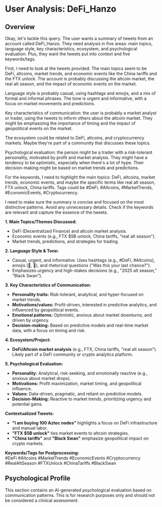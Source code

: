 # User Analysis: DeFi_Hanzo

## Overview

<think>
Okay, let's tackle this query. The user wants a summary of tweets from an account called DeFi_Hanzo. They need analysis in five areas: main topics, language style, key characteristics, ecosystem, and psychological evaluation. Plus, they want the tweets put into context and five keywords/tags.

First, I need to look at the tweets provided. The main topics seem to be DeFi, altcoins, market trends, and economic events like the China tariffs and the FTX unlock. The account is probably discussing the altcoin market, the real alt season, and the impact of economic events on the market.

Language style is probably casual, using hashtags and emojis, and a mix of formal and informal phrases. The tone is urgent and informative, with a focus on market movements and predictions.

Key characteristics of communication: the user is probably a market analyst or trader, using the tweets to inform others about the altcoin market. They might be emphasizing the importance of timing and the impact of geopolitical events on the market.

The ecosystem could be related to DeFi, altcoins, and cryptocurrency markets. Maybe they're part of a community that discusses these topics.

Psychological evaluation: the person might be a trader with a risk-tolerant personality, motivated by profit and market analysis. They might have a tendency to be optimistic, especially when there's a lot of hype. Their decision-making might be based on market trends and predictions.

For the keywords, I need to highlight the main topics: DeFi, altcoins, market trends, economic events, and maybe the specific terms like real alt season, FTX unlock, China tariffs. Tags could be #DeFi, #Altcoins, #MarketTrends, #EconomicEvents, #Cryptocurrency.

I need to make sure the summary is concise and focused on the most distinctive patterns. Avoid any unnecessary details. Check if the keywords are relevant and capture the essence of the tweets.
</think>

**1. Main Topics/Themes Discussed:**  
- DeFi (Decentralized Finance) and altcoin market analysis.  
- Economic events (e.g., FTX $5B unlock, China tariffs, "real alt season").  
- Market trends, predictions, and strategies for trading.  

**2. Language Style & Tone:**  
- Casual, urgent, and informative. Uses hashtags (e.g., #DeFi, #Altcoins), emojis (🚨, 🚨), and rhetorical questions ("Was this your last chance?").  
- Emphasizes urgency and high-stakes decisions (e.g., "2025 alt season," "Black Swan").  

**3. Key Characteristics of Communication:**  
- **Personality traits:** Risk-tolerant, analytical, and hyper-focused on market trends.  
- **Motivations/values:** Profit-driven, interested in predictive analytics, and influenced by geopolitical events.  
- **Emotional patterns:** Optimistic, anxious about market downturns, and driven by urgency.  
- **Decision-making:** Based on predictive models and real-time market data, with a focus on timing and risk.  

**4. Ecosystem/Project:**  
- **DeFi/Altcoin market analysis** (e.g., FTX, China tariffs, "real alt season"). Likely part of a DeFi community or crypto analytics platform.  

**5. Psychological Evaluation:**  
- **Personality:** Analytical, risk-seeking, and emotionally reactive (e.g., anxious about market drops).  
- **Motivations:** Profit maximization, market timing, and geopolitical influence.  
- **Values:** Data-driven, pragmatic, and reliant on predictive models.  
- **Decision-Making:** Reactive to market trends, prioritizing urgency and potential gains.  

**Contextualized Tweets:**  
- **"I am buying 100 Aztec nodes"** highlights a focus on DeFi infrastructure and manual labor.  
- **"FTX $5B unlock"** ties market events to altcoin strategies.  
- **"China tariffs"** and **"Black Swan"** emphasize geopolitical impact on crypto markets.  

**Keywords/Tags for Postprocessing:**  
#DeFi #Altcoins #MarketTrends #EconomicEvents #Cryptocurrency #RealAltSeason #FTXUnlock #ChinaTariffs #BlackSwan

## Psychological Profile

This section contains an AI-generated psychological evaluation based on communication patterns. This is for research purposes only and should not be considered a clinical assessment.